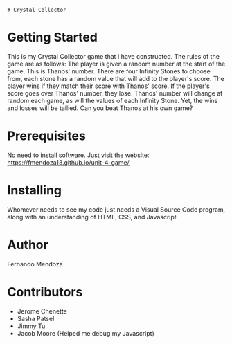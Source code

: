     # Crystal Collector

# Getting Started
This is my Crystal Collector game that I have constructed. The rules of the game are as follows: The player is given a random number at the start of the game. This is Thanos' number. There are four Infinity Stones to choose from, each stone has a random value that will add to the player's score. The player wins if they match their score with Thanos' score. If the player's score goes over Thanos' number, they lose. Thanos' number will change at random each game, as will the values of each Infinity Stone. Yet, the wins and losses will be tallied. Can you beat Thanos at his own game?

# Prerequisites
No need to install software. Just visit the website:
 https://fmendoza13.github.io/unit-4-game/

# Installing
Whomever needs to see my code just needs a Visual Source Code program, along with an understanding of HTML, CSS, and Javascript. 


# Author 
Fernando Mendoza

# Contributors
- Jerome Chenette
- Sasha Patsel
- Jimmy Tu
- Jacob Moore (Helped me debug my Javascript)
